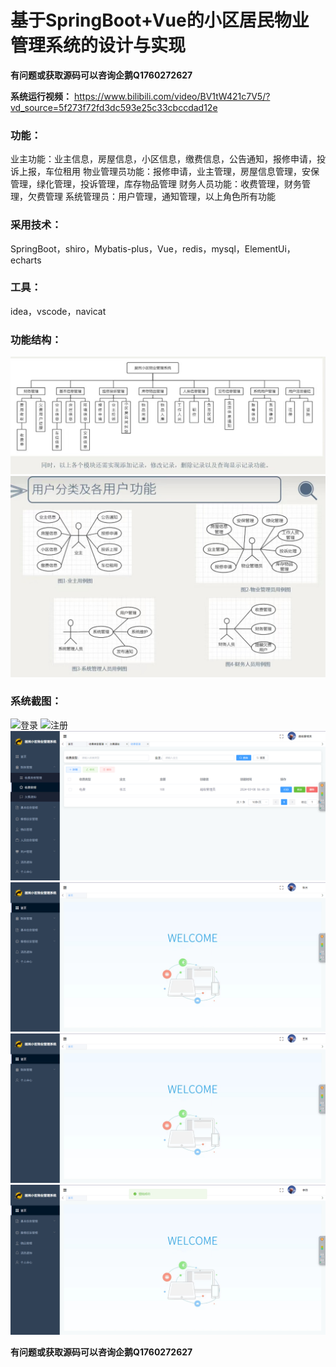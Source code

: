 # 基于SpringBoot+Vue的小区居民物业管理系统的设计与实现

**有问题或获取源码可以咨询企鹅Q1760272627** 

**系统运行视频：** https://www.bilibili.com/video/BV1tW421c7V5/?vd_source=5f273f72fd3dc593e25c33cbccdad12e 

### 功能：
业主功能：业主信息，房屋信息，小区信息，缴费信息，公告通知，报修申请，投诉上报，车位租用
物业管理员功能：报修申请，业主管理，房屋信息管理，安保管理，绿化管理，投诉管理，库存物品管理
财务人员功能：收费管理，财务管理，欠费管理
系统管理员：用户管理，通知管理，以上角色所有功能

### 采用技术：
SpringBoot，shiro，Mybatis-plus，Vue，redis，mysql，ElementUi，echarts

### 工具：
idea，vscode，navicat

### 功能结构：
![功能结构](img/768d48305c923f0b061156882da166e.jpg)
![角色功能](img/34340e3c0d420305c9fefb86357f4cc.jpg)

### 系统截图：
![登录](img/image.png)
![注册](img/image2.png)
![管理员](img/image1.png)
![业主](img/image3.png)
![财务](img/image4.png)
![输入图片说明](img/image5.png)

**有问题或获取源码可以咨询企鹅Q1760272627** 
